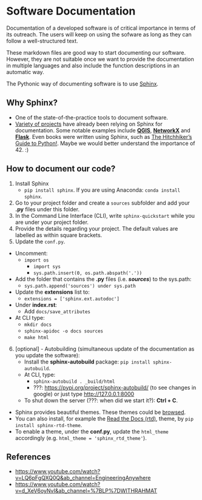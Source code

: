 # Software Documentation
Documentation of a developed software is of critical importance in terms of its outreach. The users will keep on using the sofware as long as they can follow a well-structured text.

These markdown files are good way to start documenting our software. However, they are not suitable once we want to provide the documentation in multiple languages and also include the function descriptions in an automatic way.

The Pythonic way of documenting software is to use [Sphinx](https://www.sphinx-doc.org/en/1.8/index.html).


## Why Sphinx?
* One of the state-of-the-practice tools to document software.
* [Variety of projects](https://www.sphinx-doc.org/en/1.8/examples.html) have already been relying on Sphinx for documentation. Some notable examples include [**QGIS**](https://qgis.org/en/docs/index.html), [**NetworkX**](https://networkx.org/) and [**Flask**](https://flask.palletsprojects.com/en/1.1.x/). Even books were written using Sphinx, such as [The Hitchhiker’s Guide to Python!](https://docs.python-guide.org/). Maybe we would better understand the importance of 42. :)

## How to document our code?

1. Install Sphinx
   * `pip install sphinx`. If you are using Anaconda: `conda install sphinx`.
2. Go to your project folder and create a `sources` subfolder and add your **.py** files under this folder.
3. In the Command Line Interface (CLI), write `sphinx-quickstart` while you are under your project folder.
4. Provide the details regarding your project. The default values are labelled as within square brackets.
5. Update the `conf.py`.
  * Uncomment:
      * `import os`
		  * `import sys`
		  * `sys.path.insert(0, os.path.abspath('.'))`
  * Add the folder that contains the **.py** files (i.e. ***sources***) to the sys.path:
     * `sys.path.append('sources') under sys.path`
  * Update the **extensions** list to:
     * `extensions = ['sphinx.ext.autodoc']`
  * Under **index.rst**:
     * Add `docs/save_attributes`
  * At CLI type:
     * `mkdir docs`
     * `sphinx-apidoc -o docs sources`
     * `make html`
6. [optional] - Autobuilding (simultaneous update of the documentation as you update the software):
   * Install the **sphinx-autobuild** package: `pip install sphinx-autobuild`.
   * At CLI, type:
      * `sphinx-autobuild . _build/html`
      * ???: https://pypi.org/project/sphinx-autobuild/ (to see changes in google) or just type http://127.0.0.1:8000
   * To shut down the server (???: when did we start it?): **Ctrl + C**.

* Sphinx provides beautiful themes. These themes could be [browsed](https://sphinx-themes.org/).
* You can also install, for example the [Read the Docs (rtd)](https://github.com/readthedocs/sphinx_rtd_theme), theme, by `pip install sphinx-rtd-theme`.
* To enable a theme, under the **conf.py**, update the `html_theme` accordingly (e.g. `html_theme = 'sphinx_rtd_theme'`).

## References

* https://www.youtube.com/watch?v=LQ6pFgQXQ0Q&ab_channel=EngineeringAnywhere
* https://www.youtube.com/watch?v=d_XeV6oyNvI&ab_channel=%7BLP%7DWITHRAHMAT
